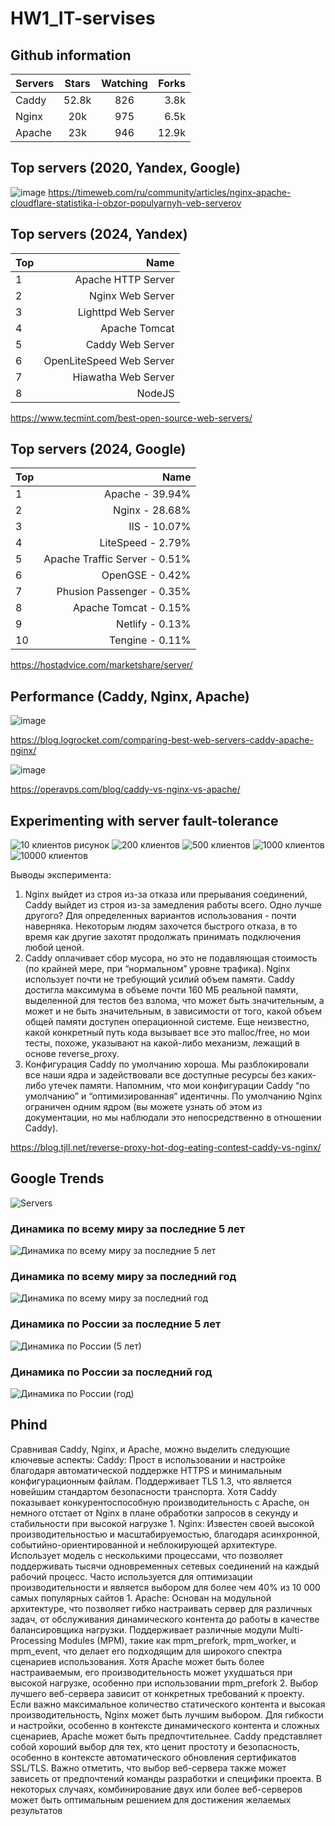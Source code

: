 # HW1_IT-servises
## Github information
Servers | Stars | Watching | Forks 
:---- | :-----: | :--------: | -----:
Caddy | 52.8k | 826 | 3.8k |
Nginx | 20k | 975 | 6.5k |
Apache | 23k | 946 | 12.9k |

## Top servers (2020, Yandex, Google)
![image](https://github.com/valeevartur/HW1_IT-servises/assets/163173033/60129d87-e107-4af1-a365-c20467a8aa71) 
https://timeweb.com/ru/community/articles/nginx-apache-cloudflare-statistika-i-obzor-populyarnyh-veb-serverov
## Top servers (2024, Yandex)     
Top | Name                               
:--- | ----:
1 | Apache HTTP Server |
2 | Nginx Web Server |
3 | Lighttpd Web Server |
4 | Apache Tomcat |
5 | Caddy Web Server |
6 | OpenLiteSpeed Web Server |
7 | Hiawatha Web Server |
8 | NodeJS |

https://www.tecmint.com/best-open-source-web-servers/

## Top servers (2024, Google)
Top | Name
:--- | ----:
1 | Apache - 39.94% |
2 | Nginx - 28.68% |
3 | IIS - 10.07% |
4 | LiteSpeed - 2.79% |
5 | Apache Traffic Server - 0.51% |
6 | OpenGSE - 0.42% |
7 | Phusion Passenger - 0.35% |
8 | Apache Tomcat - 0.15% |
9 | Netlify - 0.13% |
10 | Tengine - 0.11% |

https://hostadvice.com/marketshare/server/

## Performance (Caddy, Nginx, Apache)
![image](https://github.com/valeevartur/HW1_IT-servises/assets/163173033/3872f561-eb6b-4d64-83e7-6c71dbcddab4)

https://blog.logrocket.com/comparing-best-web-servers-caddy-apache-nginx/

![image](https://github.com/valeevartur/HW1_IT-servises/assets/163173033/134c872f-70d2-4ec5-8a87-1aabe3eb8975)

https://operavps.com/blog/caddy-vs-nginx-vs-apache/

## Experimenting with server fault-tolerance
![10 клиентов рисунок](https://github.com/valeevartur/HW1_IT-servises/assets/163173033/cbd97be9-dacd-4a99-8c5f-6ed62d8e469a)
![200 клиентов](https://github.com/valeevartur/HW1_IT-servises/assets/163173033/ad5543c4-f4a3-4b8c-b597-2a2ffc8a1d94)
![500 клиентов](https://github.com/valeevartur/HW1_IT-servises/assets/163173033/63c1b0a4-3dc9-4d2f-a569-45d95147066e)
![1000 клиентов](https://github.com/valeevartur/HW1_IT-servises/assets/163173033/06ab95d3-14bc-4fd1-9f12-83e2ef549454)
![10000 клиентов](https://github.com/valeevartur/HW1_IT-servises/assets/163173033/e17b2d54-7219-45e0-abe1-fc39c8d35a6f)

Выводы эксперимента: 
1) Nginx выйдет из строя из-за отказа или прерывания соединений, Caddy выйдет из строя из-за замедления работы всего. Одно лучше другого? Для определенных вариантов использования - почти наверняка. Некоторым людям захочется быстрого отказа, в то время как другие захотят продолжать принимать подключения любой ценой.
2) Caddy оплачивает сбор мусора, но это не подавляющая стоимость (по крайней мере, при “нормальном” уровне трафика). Nginx использует почти не требующий усилий объем памяти. Caddy достигла максимума в объеме почти 160 МБ реальной памяти, выделенной для тестов без взлома, что может быть значительным, а может и не быть значительным, в зависимости от того, какой объем общей памяти доступен операционной системе. Еще неизвестно, какой конкретный путь кода вызывает все это malloc/free, но мои тесты, похоже, указывают на какой-либо механизм, лежащий в основе reverse_proxy.
3) Конфигурация Caddy по умолчанию хороша. Мы разблокировали все наши ядра и задействовали все доступные ресурсы без каких-либо утечек памяти. Напомним, что мои конфигурации Caddy “по умолчанию” и “оптимизированная” идентичны. По умолчанию Nginx ограничен одним ядром (вы можете узнать об этом из документации, но мы наблюдали это непосредственно в отношении Caddy).

https://blog.tjll.net/reverse-proxy-hot-dog-eating-contest-caddy-vs-nginx/

## Google Trends
![Servers](https://github.com/valeevartur/HW1_IT-servises/assets/163173033/a0d1e939-fb0c-488a-9b59-eb8f1d774ab7)
### Динамика по всему миру за последние 5 лет
![Динамика по всему миру за последние 5 лет](https://github.com/valeevartur/HW1_IT-servises/assets/163173033/f18a68c7-d9f6-4dec-b1b8-7c4ef70d76c7)
### Динамика по всему миру за последний год
![Динамика по всему миру за последний год](https://github.com/valeevartur/HW1_IT-servises/assets/163173033/d2e5b4a0-3fcb-4366-93f2-b8cd21dc777d)
### Динамика по России за последние 5 лет
![Динамика по России (5 лет)](https://github.com/valeevartur/HW1_IT-servises/assets/163173033/25eaecad-b4b4-40d6-ab19-5072bc7f2f7c)
### Динамика по России за последний год
![Динамика по России (год)](https://github.com/valeevartur/HW1_IT-servises/assets/163173033/c8615c46-139e-4b29-8478-3e9cc510de13)

## Phind
Сравнивая Caddy, Nginx, и Apache, можно выделить следующие ключевые аспекты:
Caddy:
Прост в использовании и настройке благодаря автоматической поддержке HTTPS и минимальным конфигурационным файлам.
Поддерживает TLS 1.3, что является новейшим стандартом безопасности транспорта.
Хотя Caddy показывает конкурентоспособную производительность с Apache, он немного отстает от Nginx в плане обработки запросов в секунду и стабильности при высокой нагрузке 1.
Nginx:
Известен своей высокой производительностью и масштабируемостью, благодаря асинхронной, событийно-ориентированной и неблокирующей архитектуре.
Использует модель с несколькими процессами, что позволяет поддерживать тысячи одновременных сетевых соединений на каждый рабочий процесс.
Часто используется для оптимизации производительности и является выбором для более чем 40% из 10 000 самых популярных сайтов 1.
Apache:
Основан на модульной архитектуре, что позволяет гибко настраивать сервер для различных задач, от обслуживания динамического контента до работы в качестве балансировщика нагрузки.
Поддерживает различные модули Multi-Processing Modules (MPM), такие как mpm_prefork, mpm_worker, и mpm_event, что делает его подходящим для широкого спектра сценариев использования.
Хотя Apache может быть более настраиваемым, его производительность может ухудшаться при высокой нагрузке, особенно при использовании mpm_prefork 2.
Выбор лучшего веб-сервера зависит от конкретных требований к проекту. Если важно максимальное количество статического контента и высокая производительность, Nginx может быть лучшим выбором. Для гибкости и настройки, особенно в контексте динамического контента и сложных сценариев, Apache может быть предпочтительнее. Caddy представляет собой хороший выбор для тех, кто ценит простоту и безопасность, особенно в контексте автоматического обновления сертификатов SSL/TLS.
Важно отметить, что выбор веб-сервера также может зависеть от предпочтений команды разработки и специфики проекта. В некоторых случаях, комбинирование двух или более веб-серверов может быть оптимальным решением для достижения желаемых результатов

